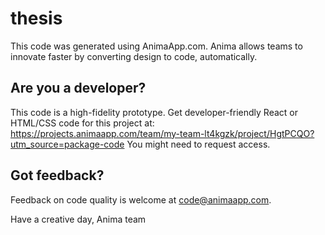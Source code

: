 # thesis
This code was generated using AnimaApp.com. 
Anima allows teams to innovate faster by converting design to code, automatically.

## Are you a developer?
This code is a high-fidelity prototype.
Get developer-friendly React or HTML/CSS code for this project at:
https://projects.animaapp.com/team/my-team-lt4kgzk/project/HgtPCQO?utm_source=package-code
You might need to request access.

## Got feedback?
Feedback on code quality is welcome at code@animaapp.com.

Have a creative day,
Anima team
